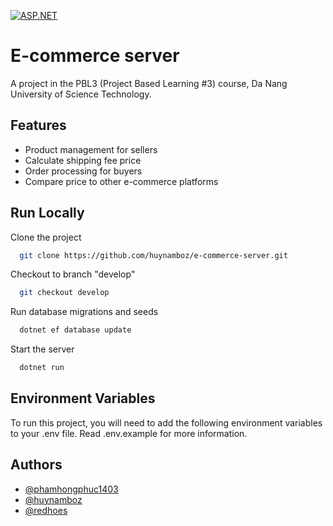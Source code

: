 [![ASP.NET](https://img.shields.io/badge/Made%20with-ASP.NET-blueviolet)](https://dotnet.microsoft.com/en-us/apps/aspnet/apis) 

# E-commerce server


A project in the PBL3 (Project Based Learning #3) course, Da Nang University of Science Technology.



## Features 

- Product management for sellers 
- Calculate shipping fee price 
- Order processing for buyers 
- Compare price to other e-commerce platforms

## Run Locally

Clone the project

```bash
  git clone https://github.com/huynamboz/e-commerce-server.git
```

Checkout to branch "develop"

```bash
  git checkout develop
```

Run database migrations and seeds

```bash
  dotnet ef database update
```

Start the server

```bash
  dotnet run
```


## Environment Variables

To run this project, you will need to add the following environment variables to your .env file. Read .env.example for more information.

## Authors

- [@phamhongphuc1403](https://github.com/phamhongphuc1403)
- [@huynamboz](https://github.com/huynamboz)
- [@redhoes](https://github.com/redhoes)

